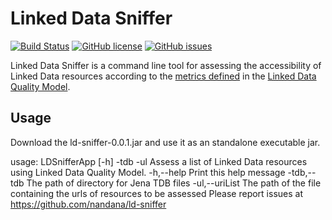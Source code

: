 Linked Data Sniffer
===================
[![Build Status](https://travis-ci.org/ldp4j/ldp4j.svg?branch=master)](https://travis-ci.org/ldp4j/ldp4j)
[![GitHub license](https://img.shields.io/badge/license-Apache%202-blue.svg)](https://raw.githubusercontent.com/nandana/ld-sniffer/master/LICENSE)
[![GitHub issues](https://img.shields.io/github/issues/nandana/ld-sniffer.svg)](https://github.com/nandana/ld-sniffer/issues)


Linked Data Sniffer is a command line tool for assessing the accessibility of Linked Data resources according to
the [metrics defined](http://delicias.dia.fi.upm.es/LDQM/index.php/Accessibility) in the
[Linked Data Quality Model](http://www.linkeddata.es/ontology/ldq#).


## Usage

Download the ld-sniffer-0.0.1.jar and use it as an standalone executable jar.

  usage: LDSnifferApp [-h] -tdb <TDB-DIR-PATH> -ul <URI-FILE-PATH>
  Assess a list of Linked Data resources using Linked Data Quality Model.
   -h,--help                       Print this help message
   -tdb,--tdb <TDB-DIR-PATH>       The path of directory for Jena TDB files
   -ul,--uriList <URI-FILE-PATH>   The path of the file containing the urls of resources to  be assessed
   Please report issues at https://github.com/nandana/ld-sniffer




